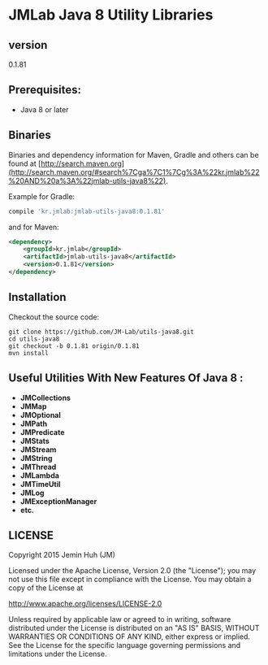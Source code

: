 JMLab Java 8 Utility Libraries
==============================
## version
0.1.81

## Prerequisites:
* Java 8 or later

## Binaries

Binaries and dependency information for Maven, Gradle and others can be found at [http://search.maven.org](http://search.maven.org/#search%7Cga%7C1%7Cg%3A%22kr.jmlab%22%20AND%20a%3A%22jmlab-utils-java8%22).

Example for Gradle:

```groovy
compile 'kr.jmlab:jmlab-utils-java8:0.1.81'
```

and for Maven:

```xml
<dependency>
    <groupId>kr.jmlab</groupId>
    <artifactId>jmlab-utils-java8</artifactId>
    <version>0.1.81</version>
</dependency>
```

## Installation

Checkout the source code:

    git clone https://github.com/JM-Lab/utils-java8.git
    cd utils-java8
    git checkout -b 0.1.81 origin/0.1.81
    mvn install

## Useful Utilities With New Features Of Java 8  :
* **JMCollections**
* **JMMap**
* **JMOptional**
* **JMPath**
* **JMPredicate**
* **JMStats**
* **JMStream**
* **JMString**
* **JMThread**
* **JMLambda**
* **JMTimeUtil**
* **JMLog**
* **JMExceptionManager**
* **etc.**

## LICENSE
Copyright 2015 Jemin Huh (JM)

Licensed under the Apache License, Version 2.0 (the "License");
you may not use this file except in compliance with the License.
You may obtain a copy of the License at

<http://www.apache.org/licenses/LICENSE-2.0>

Unless required by applicable law or agreed to in writing, software
distributed under the License is distributed on an "AS IS" BASIS,
WITHOUT WARRANTIES OR CONDITIONS OF ANY KIND, either express or implied.
See the License for the specific language governing permissions and
limitations under the License.
